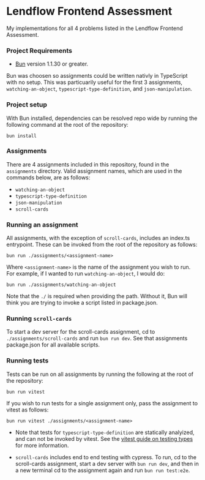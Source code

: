# Lendflow Frontend Assessment

My implementations for all 4 problems listed in the Lendflow Frontend Assessment.

### Project Requirements

- [Bun](https://bun.sh/docs/installation) version 1.1.30 or greater.

Bun was choosen so assignments could be written nativly in TypeScript with no setup. This was particuarily useful for the first 3 assignments, `watching-an-object`, `typescript-type-definition`, and `json-manipulation`.

### Project setup

With Bun installed, dependencies can be resolved repo wide by running the following command at the root of the repository:

```
bun install
```

### Assignments

There are 4 assignments included in this repository, found in the `assignments` directory. Valid assignment names, which are used in the commands below, are as follows:

- `watching-an-object`
- `typescript-type-definition`
- `json-manipulation`
- `scroll-cards`

### Running an assignment

All assignments, with the exception of `scroll-cards`, includes an index.ts entrypoint. These can be invoked from the root of the repository as follows:

```
bun run ./assignments/<assignment-name>
```

Where `<assignment-name>` is the name of the assignment you wish to run. For example, if I wanted to run `watching-an-object`, I would do:

```
bun run ./assignments/watching-an-object
```

Note that the `./` is required when providing the path. Without it, Bun will think you are trying to invoke a script listed in package.json.

### Running `scroll-cards`

To start a dev server for the scroll-cards assignment, cd to `./assignments/scroll-cards` and run `bun run dev`. See that assignments package.json for all available scripts.

### Running tests

Tests can be run on all assignments by running the following at the root of the repository:

```
bun run vitest
```

If you wish to run tests for a single assignment only, pass the assignment to vitest as follows:

```
bun run vitest ./assignments/<assignment-name>
```

- Note that tests for `typescript-type-definition` are statically analyized, and can not be invoked by vitest. See the [vitest guide on testing types](https://vitest.dev/guide/testing-types#testing-types) for more information.

- `scroll-cards` includes end to end testing with cypress. To run, cd to the scroll-cards assignment, start a dev server with `bun run dev`, and then in a new terminal cd to the assignment again and run `bun run test:e2e`.
